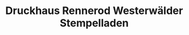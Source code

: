 ---
title: "Druckhaus Rennerod Westerwälder Stempelladen"
url: /rennerod/druckhaus-rennerod-westerwaelder-stempelladen/
shop: Kopieren
---